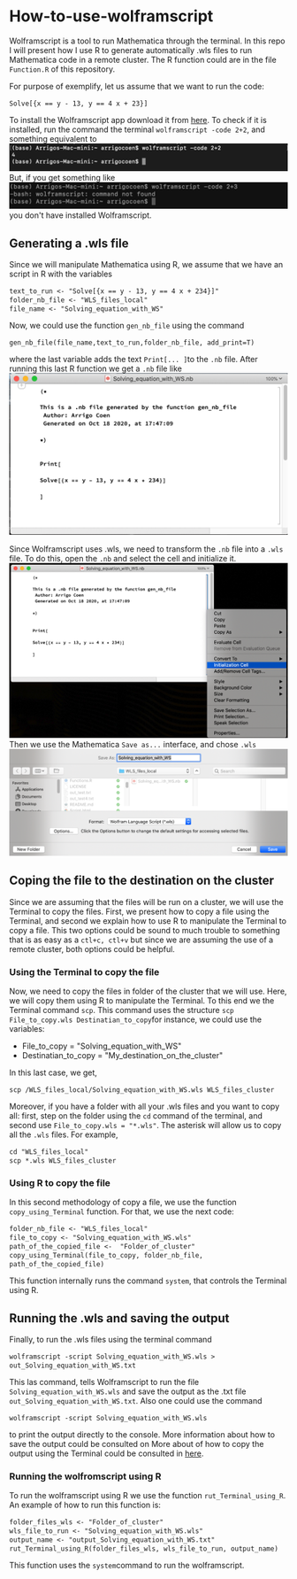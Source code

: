 # How-to-use-wolframscript

Wolframscript is a tool to run Mathematica through the terminal. In this repo I will present how I use R to generate automatically .wls files to run Mathematica code in a remote cluster. The R function could are in the file `Function.R` of this repository.

For purpose of exemplify, let us assume that we want to run the code:

```
Solve[{x == y - 13, y == 4 x + 23}]
```
To install the Wolframscript app download it from [here](https://reference.wolfram.com/language/workflow/InstallWolframScript.html). To check if it is installed, run the command the terminal `wolframscript -code 2+2`, and something equivalent to 
![Test Image 1](Fig_wolframscript_is_ok.png)
But, if you get something like
![Test Image 1](Fig_error.png)
you don't have installed Wolframscript.

## Generating a .wls file

Since we will manipulate Mathematica using R, we assume that we have an script in R with the variables
```
text_to_run <- "Solve[{x == y - 13, y == 4 x + 234}]"
folder_nb_file <- "WLS_files_local"
file_name <- "Solving_equation_with_WS"
```
Now, we could use the function `gen_nb_file` using the command
```
gen_nb_file(file_name,text_to_run,folder_nb_file, add_print=T)
```
where the last variable adds the text `Print[... ]`to the `.nb` file. After running this last R function we get a `.nb` file like
![Test Image 1](Figures/Fig_new_nb.png)

Since Wolframscript uses .wls, we need to transform the `.nb` file into a `.wls` file. To do this, open the `.nb` and select the cell and initialize it.
![Test Image 1](Figures/Fig_initialization_of_a_cell.png)
Then we use the Mathematica `Save as...` interface, and chose `.wls`
![Test Image 1](Figures/Fig_save_as_wls.png)

## Coping the file to the destination on the cluster

Since we are assuming that the files will be run on a cluster, we will use the Terminal to copy the files. First, we present how to copy a file using the Terminal, and second we explain how to use R to manipulate the Terminal to copy a file. This two options could be sound to much trouble to something that is as easy as a `ctl+c, ctl+v` but since we are assuming the use of a remote cluster, both options could be helpful. 

### Using the Terminal to copy the file
Now, we need to copy the files in folder of the cluster that we will use. Here, we will copy them using R to manipulate the Terminal. To this end we the Terminal command `scp`. This command uses the structure `scp File_to_copy.wls Destinatian_to_copy`for instance, we could use the variables:
* File_to_copy = "Solving_equation_with_WS"
* Destinatian_to_copy = "My_destination_on_the_cluster"

In this last case, we get, 
```
scp /WLS_files_local/Solving_equation_with_WS.wls WLS_files_cluster
```

Moreover, if you have a folder with all your .wls files and you want to copy all: first, step on the folder using the `cd` command of the terminal, and second use `File_to_copy.wls = "*.wls"`. The asterisk will allow us to copy all the `.wls` files. For example,
```
cd "WLS_files_local"
scp *.wls WLS_files_cluster
```

### Using R to copy the file

In this second methodology of copy a file, we use the function `copy_using_Terminal` function. For that, we use the next code:
```
folder_nb_file <- "WLS_files_local"
file_to_copy <- "Solving_equation_with_WS.wls"
path_of_the_copied_file <-  "Folder_of_cluster"
copy_using_Terminal(file_to_copy, folder_nb_file, path_of_the_copied_file)
```
This function internally runs the command `system`, that controls the Terminal using R.

## Running the .wls and saving the output

Finally, to run the .wls files using the terminal command 
```
wolframscript -script Solving_equation_with_WS.wls > out_Solving_equation_with_WS.txt
```
This las command, tells Wolframscript to run the file ` Solving_equation_with_WS.wls` and save the output as the .txt file `out_Solving_equation_with_WS.txt`. Also one could use the command 
```
wolframscript -script Solving_equation_with_WS.wls 
```
to print the output directly to the console. More information about how to save the output could be consulted on More about of how to copy the output using the Terminal could be consulted in [here](https://askubuntu.com/questions/420981/how-do-i-save-terminal-output-to-a-file).

### Running the wolfromscript using R

To run the wolframscript using R we use the function `rut_Terminal_using_R`. An example of how to run this function is:
```
folder_files_wls <- "Folder_of_cluster"
wls_file_to_run <- "Solving_equation_with_WS.wls"
output_name <- "output_Solving_equation_with_WS.txt"
rut_Terminal_using_R(folder_files_wls, wls_file_to_run, output_name)
```
This function uses the `system`command to run the wolframscript.




